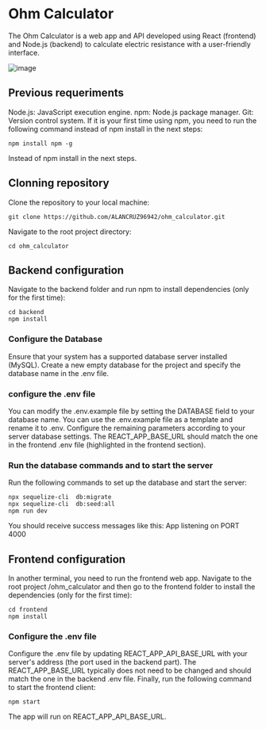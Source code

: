 # Ohm Calculator
The Ohm Calculator is a web app and API developed using React (frontend) and Node.js (backend) 
to calculate electric resistance with a user-friendly interface.

![image](https://github.com/ALANCRUZ96942/ohm_calculator/assets/65994761/7293c4c7-5e62-4fbf-a6e7-879afeb7c852)

## Previous requeriments
Node.js: JavaScript execution engine.
npm: Node.js package manager.
Git: Version control system.
If it is your first time using npm, you need to run the following command instead of npm install in the next steps:
``` 
npm install npm -g
```
Instead of npm install in the next steps.

## Clonning repository
Clone the repository to your local machine:
```
git clone https://github.com/ALANCRUZ96942/ohm_calculator.git
```
Navigate to the root project directory:
``` 
cd ohm_calculator
```

## Backend configuration
Navigate to the backend folder and run npm to install dependencies (only for the first time):
``` 
cd backend
npm install
```

### Configure the Database
Ensure that your system has a supported database server installed (MySQL). 
Create a new empty database for the project and specify the database name in the .env file.

### configure the .env file 
You can modify the .env.example file by setting the DATABASE field to your database name. 
You can use the .env.example file as a template and rename it to .env. 
Configure the remaining parameters according to your server database settings. 
The REACT_APP_BASE_URL should match the one in the frontend .env file (highlighted in the frontend section).

### Run the database commands and to start the server
Run the following commands to set up the database and start the server:
```
npx sequelize-cli  db:migrate
npx sequelize-cli  db:seed:all
npm run dev
```
You should receive success messages like this:
App listening on PORT 4000

## Frontend configuration
In another terminal, you need to run the frontend web app. 
Navigate to the root project /ohm_calculator and then go to the frontend folder to install the dependencies (only for the first time):
```
cd frontend
npm install 
```

### Configure the .env file 
Configure the .env file by updating REACT_APP_API_BASE_URL with your server's address (the port used in the backend part). 
The REACT_APP_BASE_URL typically does not need to be changed and should match the one in the backend .env file.
Finally, run the following command to start the frontend client:
```
npm start 
```
The app will run on REACT_APP_API_BASE_URL.


